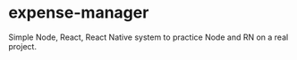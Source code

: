 # expense-manager
Simple Node, React, React Native system to practice Node and RN on a real project.
